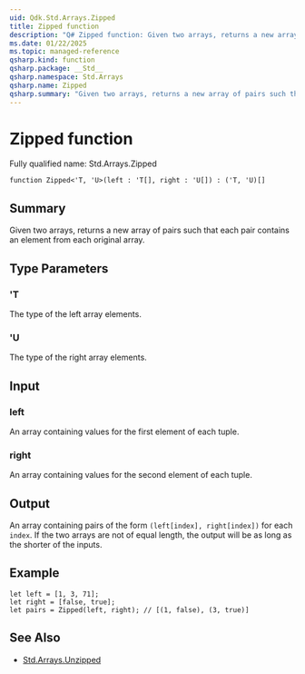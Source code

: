 ```yaml
---
uid: Qdk.Std.Arrays.Zipped
title: Zipped function
description: "Q# Zipped function: Given two arrays, returns a new array of pairs such that each pair contains an element from each original array."
ms.date: 01/22/2025
ms.topic: managed-reference
qsharp.kind: function
qsharp.package: __Std__
qsharp.namespace: Std.Arrays
qsharp.name: Zipped
qsharp.summary: "Given two arrays, returns a new array of pairs such that each pair contains an element from each original array."
---
```


# Zipped function

Fully qualified name: Std.Arrays.Zipped

```qsharp
function Zipped<'T, 'U>(left : 'T[], right : 'U[]) : ('T, 'U)[]
```

## Summary
Given two arrays, returns a new array of pairs such that each pair
contains an element from each original array.

## Type Parameters
### 'T
The type of the left array elements.
### 'U
The type of the right array elements.

## Input
### left
An array containing values for the first element of each tuple.
### right
An array containing values for the second element of each tuple.

## Output
An array containing pairs of the form `(left[index], right[index])` for
each `index`. If the two arrays are not of equal length, the output will
be as long as the shorter of the inputs.

## Example
```qsharp
let left = [1, 3, 71];
let right = [false, true];
let pairs = Zipped(left, right); // [(1, false), (3, true)]
```

## See Also
- [Std.Arrays.Unzipped](xref:Qdk.Std.Arrays.Unzipped)
